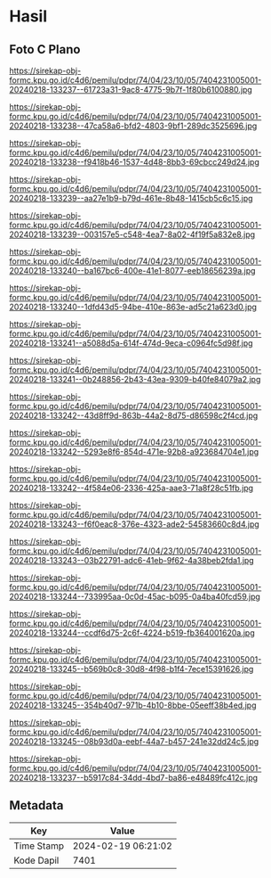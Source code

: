 # Hasil

## Foto C Plano

https://sirekap-obj-formc.kpu.go.id/c4d6/pemilu/pdpr/74/04/23/10/05/7404231005001-20240218-133237--61723a31-9ac8-4775-9b7f-1f80b6100880.jpg

https://sirekap-obj-formc.kpu.go.id/c4d6/pemilu/pdpr/74/04/23/10/05/7404231005001-20240218-133238--47ca58a6-bfd2-4803-9bf1-289dc3525696.jpg

https://sirekap-obj-formc.kpu.go.id/c4d6/pemilu/pdpr/74/04/23/10/05/7404231005001-20240218-133238--f9418b46-1537-4d48-8bb3-69cbcc249d24.jpg

https://sirekap-obj-formc.kpu.go.id/c4d6/pemilu/pdpr/74/04/23/10/05/7404231005001-20240218-133239--aa27e1b9-b79d-461e-8b48-1415cb5c6c15.jpg

https://sirekap-obj-formc.kpu.go.id/c4d6/pemilu/pdpr/74/04/23/10/05/7404231005001-20240218-133239--003157e5-c548-4ea7-8a02-4f19f5a832e8.jpg

https://sirekap-obj-formc.kpu.go.id/c4d6/pemilu/pdpr/74/04/23/10/05/7404231005001-20240218-133240--ba167bc6-400e-41e1-8077-eeb18656239a.jpg

https://sirekap-obj-formc.kpu.go.id/c4d6/pemilu/pdpr/74/04/23/10/05/7404231005001-20240218-133240--1dfd43d5-94be-410e-863e-ad5c21a623d0.jpg

https://sirekap-obj-formc.kpu.go.id/c4d6/pemilu/pdpr/74/04/23/10/05/7404231005001-20240218-133241--a5088d5a-614f-474d-9eca-c0964fc5d98f.jpg

https://sirekap-obj-formc.kpu.go.id/c4d6/pemilu/pdpr/74/04/23/10/05/7404231005001-20240218-133241--0b248856-2b43-43ea-9309-b40fe84079a2.jpg

https://sirekap-obj-formc.kpu.go.id/c4d6/pemilu/pdpr/74/04/23/10/05/7404231005001-20240218-133242--43d8ff9d-863b-44a2-8d75-d86598c2f4cd.jpg

https://sirekap-obj-formc.kpu.go.id/c4d6/pemilu/pdpr/74/04/23/10/05/7404231005001-20240218-133242--5293e8f6-854d-471e-92b8-a923684704e1.jpg

https://sirekap-obj-formc.kpu.go.id/c4d6/pemilu/pdpr/74/04/23/10/05/7404231005001-20240218-133242--4f584e06-2336-425a-aae3-71a8f28c51fb.jpg

https://sirekap-obj-formc.kpu.go.id/c4d6/pemilu/pdpr/74/04/23/10/05/7404231005001-20240218-133243--f6f0eac8-376e-4323-ade2-54583660c8d4.jpg

https://sirekap-obj-formc.kpu.go.id/c4d6/pemilu/pdpr/74/04/23/10/05/7404231005001-20240218-133243--03b22791-adc6-41eb-9f62-4a38beb2fda1.jpg

https://sirekap-obj-formc.kpu.go.id/c4d6/pemilu/pdpr/74/04/23/10/05/7404231005001-20240218-133244--733995aa-0c0d-45ac-b095-0a4ba40fcd59.jpg

https://sirekap-obj-formc.kpu.go.id/c4d6/pemilu/pdpr/74/04/23/10/05/7404231005001-20240218-133244--ccdf6d75-2c6f-4224-b519-fb364001620a.jpg

https://sirekap-obj-formc.kpu.go.id/c4d6/pemilu/pdpr/74/04/23/10/05/7404231005001-20240218-133245--b569b0c8-30d8-4f98-b1f4-7ece15391626.jpg

https://sirekap-obj-formc.kpu.go.id/c4d6/pemilu/pdpr/74/04/23/10/05/7404231005001-20240218-133245--354b40d7-971b-4b10-8bbe-05eeff38b4ed.jpg

https://sirekap-obj-formc.kpu.go.id/c4d6/pemilu/pdpr/74/04/23/10/05/7404231005001-20240218-133245--08b93d0a-eebf-44a7-b457-241e32dd24c5.jpg

https://sirekap-obj-formc.kpu.go.id/c4d6/pemilu/pdpr/74/04/23/10/05/7404231005001-20240218-133237--b5917c84-34dd-4bd7-ba86-e48489fc412c.jpg


## Metadata

| Key        | Value               |
| ---------- | ------------------- |
| Time Stamp | 2024-02-19 06:21:02 |
| Kode Dapil | 7401                |



